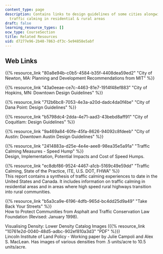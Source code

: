 ```yaml
---
content_type: page
description: Contains links to design guidelines of some cities alongwith links to
  traffic calming in residential & rural areas
draft: false
learning_resource_types: []
ocw_type: CourseSection
title: Related Resources
uid: d7277e96-2b48-7863-df3c-5e94858e5abf
---
```

## Web Links

{{% resource_link "80a8e94b-c0b5-4584-b35f-4408dea59ed2" "City of Newton, MA: Planning and Development Recommendations from MIT" %}}

{{% resource_link "43a0eeae-ce7c-4463-81e7-1914f48ef883" "City of Hopkins, MN: Downtown Design Guidelines" %}}

{{% resource_link "712b6bc8-7053-4e3a-a20d-dadc4da0f4be" "City of Dana Point: Design Guidelines" %}}

{{% resource_link "b5798dc4-2dda-4e71-aad3-43bebd8aff91" "City of Coquitlam: Design Guidelines" %}}

{{% resource_link "9a469a84-60fe-45fa-8626-94092c8fdeeb" "City of Austin: Downtown Austin Design Guidelines" %}}

{{% resource_link "2414883a-d25e-4e4e-aee8-98ea35e5a91a" "Traffic Calming Measures - Speed Hump" %}}   
Design, Implementation, Potential Impacts and Cost of Speed Humps.

{{% resource_link "ec8dbf86-9524-4467-a1cb-5169c49e59dd" "Traffic Calming, State of the Practice, ITE, U.S. DOT, FHWA" %}}   
This report contains a synthesis of traffic calming experiences to date in the United States and Canada. It includes information on traffic calming in residential areas and in areas where high speed rural highways transition into rural communities.

{{% resource_link "b5a3ca9e-6196-4dfb-965d-bc4dd25d9a49" "Take Back Your Streets" %}}   
How to Protect Communities from Asphalt and Traffic Conservation Law Foundation (Revised: January 1998).

Visualising Density: Lower Density Catalog Images ({{% resource_link "10761e2d-0040-48d5-adbc-902ef810a3d3" "PDF" %}})   
Lincoln Institute of Land Policy - Working paper by Julie Campoli and Alex S. MacLean. Has images of various densities from .5 units/acre to 10.5 units/acre.